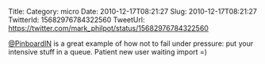 Title: 
Category: micro
Date: 2010-12-17T08:21:27
Slug: 2010-12-17T08:21:27
TwitterId: 15682976784322560
TweetUrl: https://twitter.com/mark_philpot/status/15682976784322560

[@PinboardIN](https://twitter.com/PinboardIN) is a great example of how not to fail under pressure: put your intensive stuff in a queue. Patient new user waiting import =)